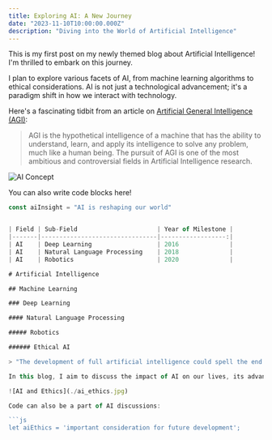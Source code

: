 ```yaml
---
title: Exploring AI: A New Journey
date: "2023-11-10T10:00:00.000Z"
description: "Diving into the World of Artificial Intelligence"
---
```


This is my first post on my newly themed blog about Artificial Intelligence! I'm thrilled to embark on this journey.

I plan to explore various facets of AI, from machine learning algorithms to ethical considerations. AI is not just a technological advancement; it's a paradigm shift in how we interact with technology.

Here's a fascinating tidbit from an article on [Artificial General Intelligence (AGI)](https://en.wikipedia.org/wiki/Artificial_general_intelligence):

> AGI is the hypothetical intelligence of a machine that has the ability to understand, learn, and apply its intelligence to solve any problem, much like a human being. The pursuit of AGI is one of the most ambitious and controversial fields in Artificial Intelligence research.

![AI Concept](./ai_concept.jpg)

You can also write code blocks here!

```js
const aiInsight = "AI is reshaping our world"


| Field | Sub-Field                      | Year of Milestone |
|-------|--------------------------------|------------------:|
| AI    | Deep Learning                  | 2016              |
| AI    | Natural Language Processing    | 2018              |
| AI    | Robotics                       | 2020              |

# Artificial Intelligence

## Machine Learning

### Deep Learning

#### Natural Language Processing

##### Robotics

###### Ethical AI

> "The development of full artificial intelligence could spell the end of the human race." - Stephen Hawking

In this blog, I aim to discuss the impact of AI on our lives, its advancements, and the ethical implications it carries.

![AI and Ethics](./ai_ethics.jpg)

Code can also be a part of AI discussions:

```js
let aiEthics = 'important consideration for future development';
